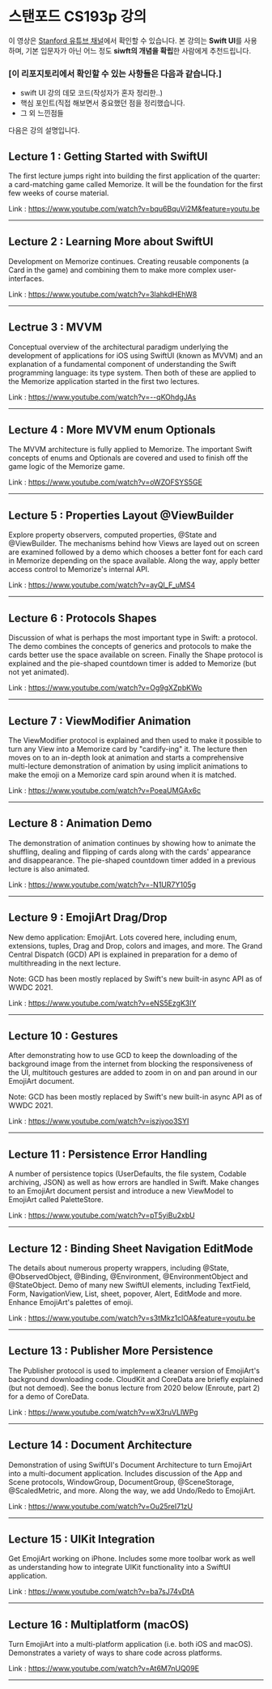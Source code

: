 # 스탠포드 CS193p 강의
이 영상은 [Stanford 유튜브 채널](https://www.youtube.com/c/stanford)에서 확인할 수 있습니다.
본 강의는 **Swift UI**를 사용하며, 기본 입문자가 아닌 어느 정도 **siwft의 개념을 확립**한 사람에게 추천드립니다.

### [이 리포지토리에서 확인할 수 있는 사항들은 다음과 같습니다.]
- swift UI 강의 데모 코드(작성자가 혼자 정리한..)
- 핵심 포인트(직접 해보면서 중요했던 점을 정리했습니다.
- 그 외 느낀점들

다음은 강의 설명입니다.

## Lecture 1 : Getting Started with SwiftUI
The first lecture jumps right into building the first application of the quarter: a card-matching game called Memorize.  It will be the foundation for the first few weeks of course material.

Link : https://www.youtube.com/watch?v=bqu6BquVi2M&feature=youtu.be

---

## Lecture 2 : Learning More about SwiftUI
Development on Memorize continues.  Creating reusable components (a Card in the game) and combining them to make more complex user-interfaces.

Link : https://www.youtube.com/watch?v=3lahkdHEhW8

---

## Lectrue 3 : MVVM
Conceptual overview of the architectural paradigm underlying the development of applications for iOS using SwiftUI (known as MVVM) and an explanation of a fundamental component of understanding the Swift programming language: its type system.  Then both of these are applied to the Memorize application started in the first two lectures.

Link : https://www.youtube.com/watch?v=--qKOhdgJAs

---

## Lecture 4 : More MVVM enum Optionals
The MVVM architecture is fully applied to Memorize.  The important Swift concepts of enums and Optionals are covered and used to finish off the game logic of the Memorize game.

Link : https://www.youtube.com/watch?v=oWZOFSYS5GE

---

## Lecture 5 : Properties Layout @ViewBuilder
Explore property observers, computed properties, @State and @ViewBuilder.  The mechanisms behind how Views are layed out on screen are examined followed by a demo which chooses a better font for each card in Memorize depending on the space available.  Along the way, apply better access control to Memorize's internal API.

Link : https://www.youtube.com/watch?v=ayQl_F_uMS4

---

## Lecture 6 : Protocols Shapes
Discussion of what is perhaps the most important type in Swift: a protocol.  The demo combines the concepts of generics and protocols to make the cards better use the space available on screen.  Finally the Shape protocol is explained and the pie-shaped countdown timer is added to Memorize (but not yet animated).

Link : https://www.youtube.com/watch?v=Og9gXZpbKWo

---

## Lecture 7 : ViewModifier Animation
The ViewModifier protocol is explained and then used to make it possible to turn any View into a Memorize card by "cardify-ing" it.  The lecture then moves on to an in-depth look at animation and starts a comprehensive multi-lecture demonstration of animation by using implicit animations to make the emoji on a Memorize card spin around when it is matched.

Link : https://www.youtube.com/watch?v=PoeaUMGAx6c

---

## Lecture 8 : Animation Demo
The demonstration of animation continues by showing how to animate the shuffling, dealing and flipping of cards along with the cards' appearance and disappearance.  The pie-shaped countdown timer added in a previous lecture is also animated.

Link : https://www.youtube.com/watch?v=-N1UR7Y105g

---

## Lecture 9 : EmojiArt Drag/Drop
New demo application: EmojiArt. Lots covered here, including enum, extensions, tuples, Drag and Drop, colors and images, and more.  The Grand Central Dispatch (GCD) API is explained in preparation for a demo of multithreading in the next lecture.

Note: GCD has been mostly replaced by Swift's new built-in async API as of WWDC 2021.

Link : https://www.youtube.com/watch?v=eNS5EzgK3lY

---

## Lecture 10 : Gestures
After demonstrating how to use GCD to keep the downloading of the background image from the internet from blocking the responsiveness of the UI, multitouch gestures are added to zoom in on and pan around in our EmojiArt document.

Note: GCD has been mostly replaced by Swift's new built-in async API as of WWDC 2021.

Link : https://www.youtube.com/watch?v=iszjyoo3SYI

---

## Lecture 11 : Persistence Error Handling
A number of persistence topics (UserDefaults, the file system, Codable archiving, JSON) as well as how errors are handled in Swift.  Make changes to an EmojiArt document persist and introduce a new ViewModel to EmojiArt called PaletteStore.

Link : https://www.youtube.com/watch?v=pT5yiBu2xbU

---

## Lecture 12 : Binding Sheet Navigation EditMode
The details about numerous property wrappers, including @State, @ObservedObject, @Binding, @Environment, @EnvironmentObject and @StateObject.  Demo of many new SwiftUI elements, including TextField, Form, NavigationView, List, sheet, popover, Alert, EditMode and more.  Enhance EmojiArt's palettes of emoji.

Link : https://www.youtube.com/watch?v=s3tMkz1clOA&feature=youtu.be

---

## Lecture 13 : Publisher More Persistence
The Publisher protocol is used to implement a cleaner version of EmojiArt's background downloading code.  CloudKit and CoreData are briefly explained (but not demoed).  See the bonus lecture from 2020 below (Enroute, part 2) for a demo of CoreData.

Link : https://www.youtube.com/watch?v=wX3ruVLlWPg

---

## Lecture 14 : Document Architecture
Demonstration of using SwiftUI's Document Architecture to turn EmojiArt into a multi-document application.  Includes discussion of the App and Scene protocols, WindowGroup, DocumentGroup, @SceneStorage, @ScaledMetric, and more.  Along the way, we add Undo/Redo to EmojiArt.

Link : https://www.youtube.com/watch?v=Ou25reI71zU

---

## Lecture 15 : UIKit Integration
Get EmojiArt working on iPhone.  Includes some more toolbar work as well as understanding how to integrate UIKit functionality into a SwiftUI application.

Link : https://www.youtube.com/watch?v=ba7sJ74vDtA

---

## Lecture 16 : Multiplatform (macOS)
Turn EmojiArt into a multi-platform application (i.e. both iOS and macOS).  Demonstrates a variety of ways to share code across platforms.

Link : https://www.youtube.com/watch?v=At6M7nUQ09E

---
